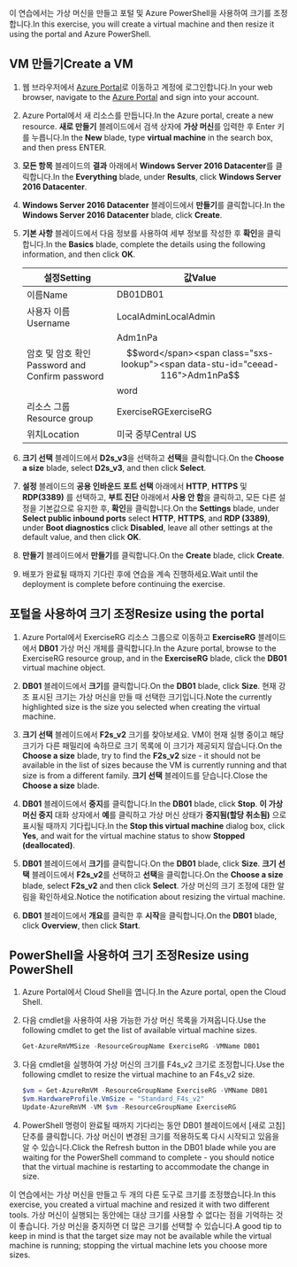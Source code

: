 <span data-ttu-id="ceead-101">이 연습에서는 가상 머신을 만들고 포털 및 Azure PowerShell을 사용하여 크기를 조정합니다.</span><span class="sxs-lookup"><span data-stu-id="ceead-101">In this exercise, you will create a virtual machine and then resize it using the portal and Azure PowerShell.</span></span>

## <a name="create-a-vm"></a><span data-ttu-id="ceead-102">VM 만들기</span><span class="sxs-lookup"><span data-stu-id="ceead-102">Create a VM</span></span>

1. <span data-ttu-id="ceead-103">웹 브라우저에서 [Azure Portal](https://portal.azure.com?azure-portal=true)로 이동하고 계정에 로그인합니다.</span><span class="sxs-lookup"><span data-stu-id="ceead-103">In your web browser, navigate to the [Azure Portal](https://portal.azure.com?azure-portal=true) and sign into your account.</span></span>

1. <span data-ttu-id="ceead-104">Azure Portal에서 새 리소스를 만듭니다.</span><span class="sxs-lookup"><span data-stu-id="ceead-104">In the Azure portal, create a new resource.</span></span> <span data-ttu-id="ceead-105">**새로 만들기** 블레이드에서 검색 상자에 **가상 머신**를 입력한 후 Enter 키를 누릅니다.</span><span class="sxs-lookup"><span data-stu-id="ceead-105">In the **New** blade, type **virtual machine** in the search box, and then press ENTER.</span></span>

1. <span data-ttu-id="ceead-106">**모든 항목** 블레이드의 **결과** 아래에서 **Windows Server 2016 Datacenter**를 클릭합니다.</span><span class="sxs-lookup"><span data-stu-id="ceead-106">In the **Everything** blade, under **Results**, click **Windows Server 2016 Datacenter**.</span></span>

1. <span data-ttu-id="ceead-107">**Windows Server 2016 Datacenter** 블레이드에서 **만들기**를 클릭합니다.</span><span class="sxs-lookup"><span data-stu-id="ceead-107">In the **Windows Server 2016 Datacenter** blade, click **Create**.</span></span>

1. <span data-ttu-id="ceead-108">**기본 사항** 블레이드에서 다음 정보를 사용하여 세부 정보를 작성한 후 **확인**을 클릭합니다.</span><span class="sxs-lookup"><span data-stu-id="ceead-108">In the **Basics** blade, complete the details using the following information, and then click **OK**.</span></span>

    |<span data-ttu-id="ceead-109">설정</span><span class="sxs-lookup"><span data-stu-id="ceead-109">Setting</span></span>|<span data-ttu-id="ceead-110">값</span><span class="sxs-lookup"><span data-stu-id="ceead-110">Value</span></span>|
    |---|---|
    |<span data-ttu-id="ceead-111">이름</span><span class="sxs-lookup"><span data-stu-id="ceead-111">Name</span></span>|<span data-ttu-id="ceead-112">DB01</span><span class="sxs-lookup"><span data-stu-id="ceead-112">DB01</span></span>|
    |<span data-ttu-id="ceead-113">사용자 이름</span><span class="sxs-lookup"><span data-stu-id="ceead-113">Username</span></span>|<span data-ttu-id="ceead-114">LocalAdmin</span><span class="sxs-lookup"><span data-stu-id="ceead-114">LocalAdmin</span></span>|
    |<span data-ttu-id="ceead-115">암호 및 암호 확인</span><span class="sxs-lookup"><span data-stu-id="ceead-115">Password and Confirm password</span></span>|<span data-ttu-id="ceead-116">Adm1nPa$$word</span><span class="sxs-lookup"><span data-stu-id="ceead-116">Adm1nPa$$word</span></span>|
    |<span data-ttu-id="ceead-117">리소스 그룹</span><span class="sxs-lookup"><span data-stu-id="ceead-117">Resource group</span></span>|<span data-ttu-id="ceead-118">ExerciseRG</span><span class="sxs-lookup"><span data-stu-id="ceead-118">ExerciseRG</span></span>|
    |<span data-ttu-id="ceead-119">위치</span><span class="sxs-lookup"><span data-stu-id="ceead-119">Location</span></span>|<span data-ttu-id="ceead-120">미국 중부</span><span class="sxs-lookup"><span data-stu-id="ceead-120">Central US</span></span>|

1. <span data-ttu-id="ceead-121">**크기 선택** 블레이드에서 **D2s_v3**을 선택하고 **선택**을 클릭합니다.</span><span class="sxs-lookup"><span data-stu-id="ceead-121">On the **Choose a size** blade, select **D2s_v3**, and then click **Select**.</span></span>

1. <span data-ttu-id="ceead-122">**설정** 블레이드의 **공용 인바운드 포트 선택** 아래에서 **HTTP**, **HTTPS** 및 **RDP(3389)** 를 선택하고, **부트 진단** 아래에서 **사용 안 함**을 클릭하고, 모든 다른 설정을 기본값으로 유지한 후, **확인**을 클릭합니다.</span><span class="sxs-lookup"><span data-stu-id="ceead-122">On the **Settings** blade, under **Select public inbound ports** select **HTTP**, **HTTPS**, and **RDP (3389)**, under **Boot diagnostics** click **Disabled**, leave all other settings at the default value, and then click **OK**.</span></span>

1. <span data-ttu-id="ceead-123">**만들기** 블레이드에서 **만들기**를 클릭합니다.</span><span class="sxs-lookup"><span data-stu-id="ceead-123">On the **Create** blade, click **Create**.</span></span>

1. <span data-ttu-id="ceead-124">배포가 완료될 때까지 기다린 후에 연습을 계속 진행하세요.</span><span class="sxs-lookup"><span data-stu-id="ceead-124">Wait until the deployment is complete before continuing the exercise.</span></span>

## <a name="resize-using-the-portal"></a><span data-ttu-id="ceead-125">포털을 사용하여 크기 조정</span><span class="sxs-lookup"><span data-stu-id="ceead-125">Resize using the portal</span></span>

1. <span data-ttu-id="ceead-126">Azure Portal에서 ExerciseRG 리소스 그룹으로 이동하고 **ExerciseRG** 블레이드에서 **DB01** 가상 머신 개체를 클릭합니다.</span><span class="sxs-lookup"><span data-stu-id="ceead-126">In the Azure portal, browse to the ExerciseRG resource group, and in the **ExerciseRG** blade, click the **DB01** virtual machine object.</span></span>

1. <span data-ttu-id="ceead-127">**DB01** 블레이드에서 **크기**를 클릭합니다.</span><span class="sxs-lookup"><span data-stu-id="ceead-127">On the **DB01** blade, click **Size**.</span></span> <span data-ttu-id="ceead-128">현재 강조 표시된 크기는 가상 머신을 만들 때 선택한 크기입니다.</span><span class="sxs-lookup"><span data-stu-id="ceead-128">Note the currently highlighted size is the size you selected when creating the virtual machine.</span></span>

1. <span data-ttu-id="ceead-129">**크기 선택** 블레이드에서 **F2s_v2** 크기를 찾아보세요. VM이 현재 실행 중이고 해당 크기가 다른 패밀리에 속하므로 크기 목록에 이 크기가 제공되지 않습니다.</span><span class="sxs-lookup"><span data-stu-id="ceead-129">On the **Choose a size** blade, try to find the **F2s_v2** size - it should not be available in the list of sizes because the VM is currently running and that size is from a different family.</span></span> <span data-ttu-id="ceead-130">**크기 선택** 블레이드를 닫습니다.</span><span class="sxs-lookup"><span data-stu-id="ceead-130">Close the **Choose a size** blade.</span></span>

1. <span data-ttu-id="ceead-131">**DB01** 블레이드에서 **중지**를 클릭합니다.</span><span class="sxs-lookup"><span data-stu-id="ceead-131">In the **DB01** blade, click **Stop**.</span></span> <span data-ttu-id="ceead-132">**이 가상 머신 중지** 대화 상자에서 **예**를 클릭하고 가상 머신 상태가 **중지됨(할당 취소됨)** 으로 표시될 때까지 기다립니다.</span><span class="sxs-lookup"><span data-stu-id="ceead-132">In the **Stop this virtual machine** dialog box, click **Yes**, and wait for the virtual machine status to show **Stopped (deallocated)**.</span></span>

1. <span data-ttu-id="ceead-133">**DB01** 블레이드에서 **크기**를 클릭합니다.</span><span class="sxs-lookup"><span data-stu-id="ceead-133">On the **DB01** blade, click **Size**.</span></span> <span data-ttu-id="ceead-134">**크기 선택** 블레이드에서 **F2s_v2**를 선택하고 **선택**을 클릭합니다.</span><span class="sxs-lookup"><span data-stu-id="ceead-134">On the **Choose a size** blade, select **F2s_v2** and then click **Select**.</span></span> <span data-ttu-id="ceead-135">가상 머신의 크기 조정에 대한 알림을 확인하세요.</span><span class="sxs-lookup"><span data-stu-id="ceead-135">Notice the notification about resizing the virtual machine.</span></span>

1. <span data-ttu-id="ceead-136">**DB01** 블레이드에서 **개요**를 클릭한 후 **시작**을 클릭합니다.</span><span class="sxs-lookup"><span data-stu-id="ceead-136">On the **DB01** blade, click **Overview**, then click **Start**.</span></span>

## <a name="resize-using-powershell"></a><span data-ttu-id="ceead-137">PowerShell을 사용하여 크기 조정</span><span class="sxs-lookup"><span data-stu-id="ceead-137">Resize using PowerShell</span></span>

1. <span data-ttu-id="ceead-138">Azure Portal에서 Cloud Shell을 엽니다.</span><span class="sxs-lookup"><span data-stu-id="ceead-138">In the Azure portal, open the Cloud Shell.</span></span>

1. <span data-ttu-id="ceead-139">다음 cmdlet을 사용하여 사용 가능한 가상 머신 목록을 가져옵니다.</span><span class="sxs-lookup"><span data-stu-id="ceead-139">Use the following cmdlet to get the list of available virtual machine sizes.</span></span>

    ```PowerShell
    Get-AzureRmVMSize -ResourceGroupName ExerciseRG -VMName DB01
    ```

1. <span data-ttu-id="ceead-140">다음 cmdlet을 실행하여 가상 머신의 크기를 F4s_v2 크기로 조정합니다.</span><span class="sxs-lookup"><span data-stu-id="ceead-140">Use the following cmdlet to resize the virtual machine to an F4s_v2 size.</span></span>

    ```PowerShell
    $vm = Get-AzureRmVM -ResourceGroupName ExerciseRG -VMName DB01
    $vm.HardwareProfile.VmSize = "Standard_F4s_v2"
    Update-AzureRmVM -VM $vm -ResourceGroupName ExerciseRG
    ```

1. <span data-ttu-id="ceead-141">PowerShell 명령이 완료될 때까지 기다리는 동안 DB01 블레이드에서 [새로 고침] 단추를 클릭합니다. 가상 머신이 변경된 크기를 적용하도록 다시 시작되고 있음을 알 수 있습니다.</span><span class="sxs-lookup"><span data-stu-id="ceead-141">Click the Refresh button in the DB01 blade while you are waiting for the PowerShell command to complete - you should notice that the virtual machine is restarting to accommodate the change in size.</span></span>

<span data-ttu-id="ceead-142">이 연습에서는 가상 머신을 만들고 두 개의 다른 도구로 크기를 조정했습니다.</span><span class="sxs-lookup"><span data-stu-id="ceead-142">In this exercise, you created a virtual machine and resized it with two different tools.</span></span> <span data-ttu-id="ceead-143">가상 머신이 실행되는 동안에는 대상 크기를 사용할 수 없다는 점을 기억하는 것이 좋습니다. 가상 머신을 중지하면 더 많은 크기를 선택할 수 있습니다.</span><span class="sxs-lookup"><span data-stu-id="ceead-143">A good tip to keep in mind is that the target size may not be available while the virtual machine is running; stopping the virtual machine lets you choose more sizes.</span></span>